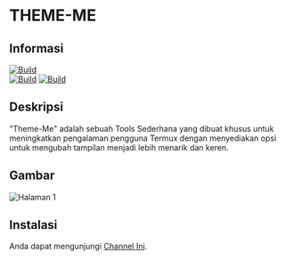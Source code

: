 # THEME-ME 

## Informasi
[![Build](https://img.shields.io/badge/Author%20By-Zidan%20IDz-%23FF0000?style=for-the-badge&logo=github)]()<br>
[![Build](https://img.shields.io/badge/THEME-ME-%23FF0000.svg?maxAge=259200)](https://link-ke-halaman-tema)
[![Build](https://img.shields.io/badge/Code-Python-%23FF0000.svg)]()

## Deskripsi
"Theme-Me" adalah sebuah Tools Sederhana yang dibuat khusus untuk meningkatkan pengalaman pengguna Termux dengan menyediakan opsi untuk mengubah tampilan menjadi lebih menarik dan keren.<br>

## Gambar
![Halaman 1 ](https://i.ibb.co/vv37CQ3/20231223-202455.jpg)

## Instalasi 
Anda dapat mengunjungi [Channel Ini](https://www.youtube.com/@ZeyShyy.).
